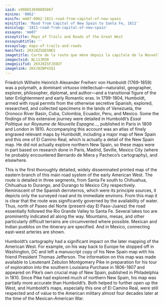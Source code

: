 ```yaml
---
iaid: x998653698805867
minino: '0062'
minifn: mm07-0062-1811-road-from-capital-of-new-spain
minititle: 'Road from Capital of New Spain to Santa Fe, 1811'
minislug: '1811-road-from-capital-of-new-spain'
essayno: 'mm07'
essaytitle: Maps of Trails and Roads of the Great West
essaysubtitle: ''
essayslug: maps-of-trails-and-roads
manifest: 2KXJ8ZSQESNES
imagetitle: Carte de la route que mène depuis la capitale de la Nouvelle Espagne jusqu'à S. Fe du Nouveau Mexique
imagectxid: NL11JM30
imageiiifid: 2KXJ8ZSFJEOUT
imagelink: 2KXJ8ZWP4IQ1
---
```

Friedrich Wilhelm Heinrich Alexander Freiherr von Humboldt (1769-1859) was a polymath, a dominant virtuoso intellectual—naturalist, geographer, explorer, philosopher, diplomat, and author—and a transitional figure of the later Enlightenment and early Romantic eras. In 1799-1804, Humboldt, armed with royal permits from the otherwise secretive Spanish, explored, researched, and collected specimens in the lands of Venezuela, the Oronoco River Basin, Cuba, Colombia, Ecuador, Peru, and Mexico. Some the findings of this extensive journey were detailed in Humboldt’s _Essai Politique sur Royaume de Nouvelle Espagne…,_ published in Paris in 1809 and London in 1810. Accompanying this account was an atlas of finely engraved relevant maps by Humboldt, including a major map of New Spain and this one of El Camino Real, which is actually a detail of the New Spain map. He did not actually explore northern New Spain, so these maps were in part based on research done in Paris, Madrid, Seville, Mexico City (where he probably encountered Bernardo de Miera y Pacheco’s cartography), and elsewhere. 

This is the first thoroughly detailed, widely disseminated printed map of the eastern branch of this main road system of the early American West. The route is detailed in three segments, from Santa Fe south to Chihuahua, Chihuahua to Durango, and Durango to Mexico City respectively. Reminiscent of the Spanish derroterros, which were its principle sources, it depicts only the surveyed road and its immediate environs. From this map it is clear that the route was significantly governed by the availability of water. Thus, north of Paseo del Norte (present-day El Paso-Juarez) the road essentially followed the Rio Grande Valley to Santa Fe. Several lakes too are prominently indicated all along the way. Mountains, mesas, and other particularly difficult terrains are circumvented where possible. Mexican and Indian pueblos on the itinerary are specified. And in Mexico, connecting east-west arteries are shown. 

Humboldt’s cartography had a significant impact on the later mapping of the American West. For example, on his way back to Europe he stopped off in Washington, DC and left a manuscript copy of his New Spain map with his friend President Thomas Jefferson. The information on this map was made available to Lieutenant Zebulon Montgomery Pike in preparation for his tour of exploration into the southern Louisiana Purchase in 1806-1807 and appeared on Pike’s own crucial map of New Spain, published in Philadelphia in 1810. Since Pike had explored much of northern New Spain, his map was partially more accurate than Humboldt’s. Both helped to further open up the West, and Humboldt’s maps, especially this one of El Camino Real, were still respected and of value to the American military almost four decades later at the time of the Mexican-American War. 



